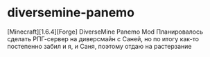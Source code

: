 # diversemine-panemo
[Minecraft][1.6.4][Forge] DiverseMine Panemo Mod
Планировалось сделать РПГ-сервер на диверсмайн с Саней, но по итогу как-то
постепенно забил и я, и Саня, поэтому отдаю на растерзание